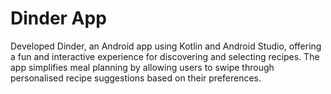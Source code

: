 # Dinder App
 Developed Dinder, an Android app using Kotlin and Android Studio, offering a fun and interactive experience for discovering and selecting recipes. The app simplifies meal planning by allowing users to swipe through personalised recipe suggestions based on their preferences.
